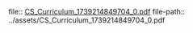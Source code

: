 file:: [CS_Curriculum_1739214849704_0.pdf](../assets/CS_Curriculum_1739214849704_0.pdf)
file-path:: ../assets/CS_Curriculum_1739214849704_0.pdf
